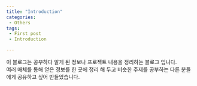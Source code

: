 ```yaml
---
title: "Introduction"
categories:
 - Others
tags:
 - First post
 - Introduction

---
```

이 블로그는 공부하다 알게 된 정보나 프로젝트 내용을 정리하는 블로그 입니다.  
여러 매체를 통해 얻은 정보를 한 곳에 정리 해 두고 비슷한 주제를 공부하는 다른 분들에게 공유하고 싶어 만들었습니다.